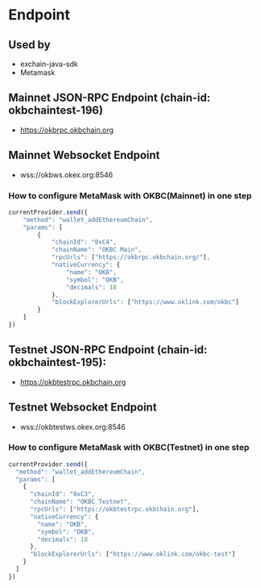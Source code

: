 # Endpoint

## Used by
- exchain-java-sdk
- Metamask

## Mainnet JSON-RPC Endpoint (chain-id: okbchaintest-196)
- https://okbrpc.okbchain.org

## Mainnet Websocket Endpoint
- wss://okbws.okex.org:8546

### How to configure MetaMask with OKBC(Mainnet) in one step

```javascript
currentProvider.send({
    "method": "wallet_addEthereumChain",
    "params": [
        {
            "chainId": "0xC4",
            "chainName": "OKBC Main",
            "rpcUrls": ["https://okbrpc.okbchain.org/"],
            "nativeCurrency": {
                "name": "OKB",
                "symbol": "OKB",
                "decimals": 18
            },
            "blockExplorerUrls": ["https://www.oklink.com/okbc"]
        }
    ]
})
```

## Testnet JSON-RPC Endpoint (chain-id: okbchaintest-195):
- https://okbtestrpc.okbchain.org

## Testnet Websocket Endpoint
- wss://okbtestws.okex.org:8546

### How to configure MetaMask with OKBC(Testnet) in one step

```javascript
currentProvider.send({
  "method": "wallet_addEthereumChain",
  "params": [
    {
      "chainId": "0xC3",
      "chainName": "OKBC Testnet",
      "rpcUrls": ["https://okbtestrpc.okbchain.org"],
      "nativeCurrency": {
        "name": "OKB",
        "symbol": "OKB",
        "decimals": 18
      },
      "blockExplorerUrls": ["https://www.oklink.com/okbc-test"]
    }
  ]
})
```






